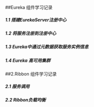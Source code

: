 ##Eureka 组件学习记录
##### 1.1 搭建EurekaServer注册中心
#####  1.2 将服务注册到注册中心
##### 1.3 Eureka中通过元数据获取服务实例信息
#####  1.4 Eureka 高可用集群
##2.Ribbon 组件学习记录
##### 2.1 服务调用
##### 2.2 Ribbon负载均衡